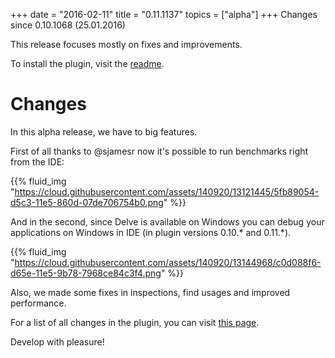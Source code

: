 +++
date = "2016-02-11"
title = "0.11.1137"
topics = ["alpha"]
+++
Changes since 0.10.1068 (25.01.2016)

This release focuses mostly on fixes and improvements.

To install the plugin, visit the [readme](https://github.com/go-lang-plugin-org/go-lang-idea-plugin#pre-release-builds).

# Changes

In this alpha release, we have to big features.

First of all thanks to @sjamesr now it's possible to run benchmarks right from the IDE:

{{% fluid_img "https://cloud.githubusercontent.com/assets/140920/13121445/5fb89054-d5c3-11e5-860d-07de706754b0.png" %}}

And in the second, since Delve is available on Windows you can debug your applications on Windows in IDE (in plugin versions 0.10.* and 0.11.*).

{{% fluid_img "https://cloud.githubusercontent.com/assets/140920/13144968/c0d088f6-d65e-11e5-9b78-7968ce84c3f4.png" %}}


Also, we made some fixes in inspections, find usages and improved performance.

For a list of all changes in the plugin, you can visit [this page](https://github.com/go-lang-plugin-org/go-lang-idea-plugin/compare/02c39130d...6a6ad4a4273f4875a97ed14eca358dfaf29a6e9b).

Develop with pleasure!
<!--more-->